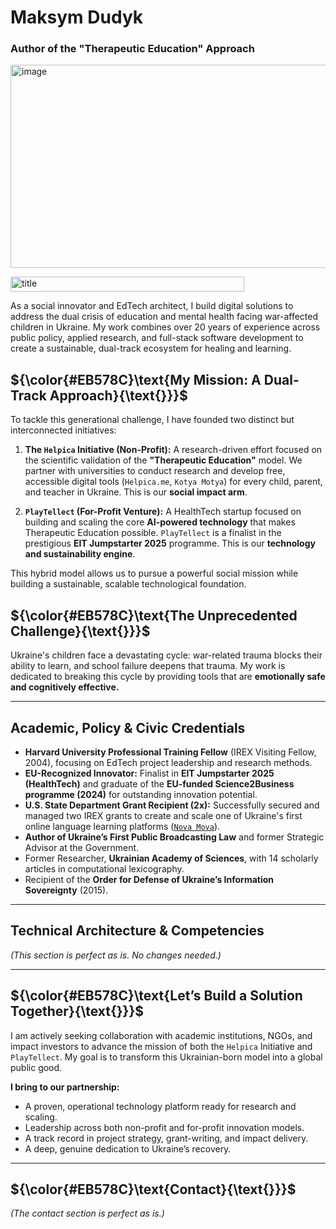 # Maksym Dudyk
### Author of the "Therapeutic Education" Approach

<p align="left">
  <img width="568" height="325" alt="image" src="https://github.com/user-attachments/assets/0a167bf3-03de-42f6-99c7-4a4d55a2149e" />
</p>

<img width="374" height="24" alt="title" src="https://github.com/user-attachments/assets/3302243e-482a-4709-a1dc-9c5d288bfa10" />

As a social innovator and EdTech architect, I build digital solutions to address the dual crisis of education and mental health facing war-affected children in Ukraine. My work combines over 20 years of experience across public policy, applied research, and full-stack software development to create a sustainable, dual-track ecosystem for healing and learning.

## ${\color{#EB578C}\text{My Mission: A Dual-Track Approach}{\text{}}}$

To tackle this generational challenge, I have founded two distinct but interconnected initiatives:

1.  **The `Helpica` Initiative (Non-Profit):** A research-driven effort focused on the scientific validation of the **"Therapeutic Education"** model. We partner with universities to conduct research and develop free, accessible digital tools (`Helpica.me`, `Kotya Motya`) for every child, parent, and teacher in Ukraine. This is our **social impact arm**.

2.  **`PlayTellect` (For-Profit Venture):** A HealthTech startup focused on building and scaling the core **AI-powered technology** that makes Therapeutic Education possible. `PlayTellect` is a finalist in the prestigious **EIT Jumpstarter 2025** programme. This is our **technology and sustainability engine**.

This hybrid model allows us to pursue a powerful social mission while building a sustainable, scalable technological foundation.

## ${\color{#EB578C}\text{The Unprecedented Challenge}{\text{}}}$

Ukraine's children face a devastating cycle: war-related trauma blocks their ability to learn, and school failure deepens that trauma. My work is dedicated to breaking this cycle by providing tools that are **emotionally safe and cognitively effective.**

---

## Academic, Policy & Civic Credentials

*   **Harvard University Professional Training Fellow** (IREX Visiting Fellow, 2004), focusing on EdTech project leadership and research methods.
*   **EU-Recognized Innovator:** Finalist in **EIT Jumpstarter 2025 (HealthTech)** and graduate of the **EU-funded Science2Business programme (2024)** for outstanding innovation potential.
*   **U.S. State Department Grant Recipient (2x):** Successfully secured and managed two IREX grants to create and scale one of Ukraine's first online language learning platforms ([`Nova Mova`](https://languageintellect.com)).
*   **Author of Ukraine’s First Public Broadcasting Law** and former Strategic Advisor at the Government.
*   Former Researcher, **Ukrainian Academy of Sciences**, with 14 scholarly articles in computational lexicography.
*   Recipient of the **Order for Defense of Ukraine’s Information Sovereignty** (2015).

---

## Technical Architecture & Competencies
*(This section is perfect as is. No changes needed.)*

---

## ${\color{#EB578C}\text{Let’s Build a Solution Together}{\text{}}}$

I am actively seeking collaboration with academic institutions, NGOs, and impact investors to advance the mission of both the `Helpica` Initiative and `PlayTellect`. My goal is to transform this Ukrainian-born model into a global public good.

**I bring to our partnership:**
*   A proven, operational technology platform ready for research and scaling.
*   Leadership across both non-profit and for-profit innovation models.
*   A track record in project strategy, grant-writing, and impact delivery.
*   A deep, genuine dedication to Ukraine’s recovery.

---
## ${\color{#EB578C}\text{Contact}{\text{}}}$
*(The contact section is perfect as is.)*
